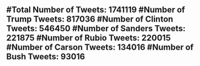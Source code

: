 #Total Number of Tweets: 1741119 
#Number of Trump Tweets: 817036
#Number of Clinton Tweets: 546450
#Number of Sanders Tweets: 221875
#Number of Rubio Tweets: 220015
#Number of Carson Tweets: 134016
#Number of Bush Tweets: 93016
---
